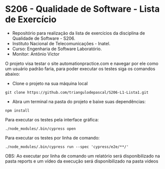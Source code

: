 # S206 - Qualidade de Software - Lista de Exercício
- Repositório para realização da lista de exercícios da disciplina de Qualidade de Software - S206. 
- Instituto Nacional de Telecomunicações - Inatel. 
- Curso: Engenharia de Software Laboratório.
- Monitor: Antônio Victor

O projeto visa testar o site automationpractice.com e navegar por ele como um usuário padrão faria, para poder executar os testes siga os comandos abaixo:

- Clone o projeto na sua máquina local
```
git clone https://github.com/triangulodepascal/S206-L1-Lista1.git
```

- Abra um terminal na pasta do projeto e baixe suas dependências:
```
npm install
```

Para executar os testes pela interface gráfica:
```
./node_modules/.bin/cypress open
```

Para executar os testes por linha de comando:
```
./node_modules/.bin/cypress run --spec 'cypress/e2e/**/'
```
OBS: Ao executar por linha de comando um relatório será disponibilizado na pasta reports e um vídeo da execução será disponibilizado na pasta videos
